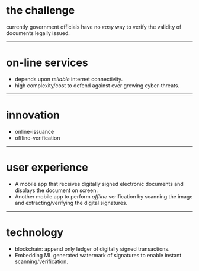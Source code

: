 # the challenge
currently government officials have no _easy_ way to verify the validity of documents legally issued.

---

# on-line services
  * depends upon _reliable_ internet connectivity.
  * high complexity/cost to defend against ever growing cyber-threats.

---

# innovation
  * online-issuance
  * offline-verification

---

# user experience
  * A mobile app that receives digitally signed electronic documents and displays the document on screen.
  * Another mobile app to perform _offline_ verification by scanning the image and extracting/verifying the digital signatures.

---

# technology
  * blockchain: append only ledger of digitally signed transactions.
  * Embedding ML generated watermark of signatures to enable instant scanning/verification.
